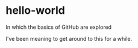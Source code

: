 # hello-world
In which the basics of GitHub are explored

I've been meaning to get around to this for a while. 
